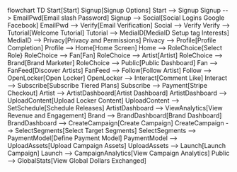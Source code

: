 flowchart TD
  Start[Start]
  Signup[Signup Options]
  Start --> Signup
  Signup --> EmailPwd[Email slash Password]
  Signup --> Social[Social Logins Google Facebook]
  EmailPwd --> Verify[Email Verification]
  Social --> Verify
  Verify --> Tutorial[Welcome Tutorial]
  Tutorial --> MediaID[MediaID Setup tag Interests]
  MediaID --> Privacy[Privacy and Permissions]
  Privacy --> Profile[Profile Completion]
  Profile --> Home[Home Screen]
  Home --> RoleChoice{Select Role}
  RoleChoice --> Fan[Fan]
  RoleChoice --> Artist[Artist]
  RoleChoice --> Brand[Brand Marketer]
  RoleChoice --> Public[Public Dashboard]
  Fan --> FanFeed[Discover Artists]
  FanFeed --> Follow[Follow Artist]
  Follow --> OpenLocker[Open Locker]
  OpenLocker --> Interact[Comment Like]
  Interact --> Subscribe[Subscribe Tiered Plans]
  Subscribe --> Payment[Stripe Checkout]
  Artist --> ArtistDashboard[Artist Dashboard]
  ArtistDashboard --> UploadContent[Upload Locker Content]
  UploadContent --> SetSchedule[Schedule Releases]
  ArtistDashboard --> ViewAnalytics[View Revenue and Engagement]
  Brand --> BrandDashboard[Brand Dashboard]
  BrandDashboard --> CreateCampaign[Create Campaign]
  CreateCampaign --> SelectSegments[Select Target Segments]
  SelectSegments --> PaymentModel[Define Payment Model]
  PaymentModel --> UploadAssets[Upload Campaign Assets]
  UploadAssets --> Launch[Launch Campaign]
  Launch --> CampaignAnalytics[View Campaign Analytics]
  Public --> GlobalStats[View Global Dollars Exchanged]